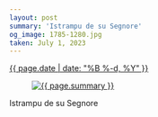 ```yaml
---
layout: post
summary: 'Istrampu de su Segnore'
og_image: 1785-1280.jpg
taken: July 1, 2023
---
```


<div class="post">
 <time>
  <a href="/1785">
   {{ page.date | date: "%B %-d, %Y" }}
  </a>
 </time>
 <a href="/1785">
  <figure data-taken="7/1/2023">
   <img alt="{{ page.summary }}" sizes="(min-width: 700px) 50vw, calc(100vw - 2rem)" src="{{ site.assets_url }}/1785-640.jpg" srcset="{{ site.assets_url }}/1785-320.jpg 320w, {{ site.assets_url }}/1785-640.jpg 640w, {{ site.assets_url }}/1785-960.jpg 960w, {{ site.assets_url }}/1785-1280.jpg 1280w"/>
  </figure>
 </a>
 <span>
  Istrampu de su Segnore
 </span>
</div>
